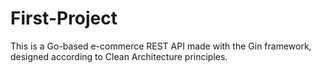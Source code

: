 # First-Project
 This is a Go-based e-commerce REST API made with the Gin framework, designed according to Clean Architecture principles.
